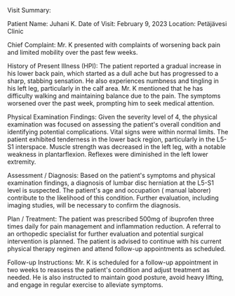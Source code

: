 Visit Summary:

Patient Name: Juhani K.
Date of Visit: February 9, 2023
Location: Petäjävesi Clinic

Chief Complaint:
Mr. K presented with complaints of worsening back pain and limited mobility over the past few weeks.

History of Present Illness (HPI):
The patient reported a gradual increase in his lower back pain, which started as a dull ache but has progressed to a sharp, stabbing sensation. He also experiences numbness and tingling in his left leg, particularly in the calf area. Mr. K mentioned that he has difficulty walking and maintaining balance due to the pain. The symptoms worsened over the past week, prompting him to seek medical attention.

Physical Examination Findings:
Given the severity level of 4, the physical examination was focused on assessing the patient's overall condition and identifying potential complications. Vital signs were within normal limits. The patient exhibited tenderness in the lower back region, particularly in the L5-S1 interspace. Muscle strength was decreased in the left leg, with a notable weakness in plantarflexion. Reflexes were diminished in the left lower extremity.

Assessment / Diagnosis:
Based on the patient's symptoms and physical examination findings, a diagnosis of lumbar disc herniation at the L5-S1 level is suspected. The patient's age and occupation ( manual laborer) contribute to the likelihood of this condition. Further evaluation, including imaging studies, will be necessary to confirm the diagnosis.

Plan / Treatment:
The patient was prescribed 500mg of ibuprofen three times daily for pain management and inflammation reduction. A referral to an orthopedic specialist for further evaluation and potential surgical intervention is planned. The patient is advised to continue with his current physical therapy regimen and attend follow-up appointments as scheduled.

Follow-up Instructions:
Mr. K is scheduled for a follow-up appointment in two weeks to reassess the patient's condition and adjust treatment as needed. He is also instructed to maintain good posture, avoid heavy lifting, and engage in regular exercise to alleviate symptoms.